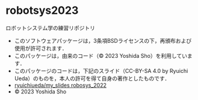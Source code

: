 # robotsys2023
ロボットシステム学の練習リポジトリ


* このソフトウェアパッケージは，3条項BSDライセンスの下，再頒布および使用が許可されます．
* このパッケージは，由来のコード（© 2023 Yoshida Sho）を利用しています．
* このパッケージのコードは，下記のスライド（CC-BY-SA 4.0 by Ryuichi Ueda）のものを，本人の許可を得て自身の著作としたものです．
* [ryuichiueda/my_slides robosys_2022](https://github.com/ryuichiueda/my_slides/tree/master/robosys_2022)
* © 2023 Yoshida Sho
